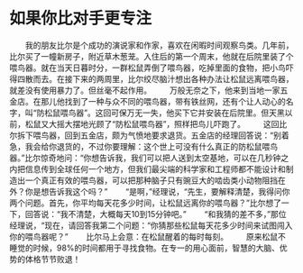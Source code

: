 # 如果你比对手更专注
　　我的朋友比尔是个成功的演说家和作家，喜欢在闲暇时间观察鸟类。几年前，比尔买了一幢新房子，附近草木葱茏。入住后的第一个周末，他就在后院里装了个喂鸟器。就在当天日暮时分，一群松鼠弄倒了喂鸟器，吃掉里面的食物，把小鸟吓得四散而去。在接下来的两周里，比尔绞尽脑汁想出各种办法让松鼠远离喂鸟器，就差没有使用暴力了。但丝毫不起作用。 
　　万般无奈之下，他来到当地一家五金店。在那儿他找到了一种与众不同的喂鸟器，带有铁丝网，还有个让人动心的名字，叫“防松鼠喂鸟器”。这回可保万无一失，他买下它并安装在后院里。但天黑以前，松鼠又大摇大摆地光顾了“防松鼠喂鸟器”，照样把鸟儿吓跑了。 
　　这回比尔拆下喂鸟器，回到五金店，颇为气愤地要求退货。五金店的经理回答说：“别着急，我会给你退货的，不过你要理解：这个世上可没有什么真正的防松鼠喂鸟器。”比尔惊奇地问：“你想告诉我，我们可以把人送到太空基地，可以在几秒钟之内把信息传到全球任何一个地方，但我们最尖端的科学家和工程师都不能设计和制造出一个真正有效的喂鸟器，可以把那种脑子只有豌豆大的啮齿类小动物阻挡在外？你是想告诉我这个吗？” 
　　“是啊，”经理说，“先生，要解释清楚，我得问你两个问题。首先，你平均每天花多少时间，让松鼠远离你的喂鸟器？”比尔想了一下，回答说：“我不清楚，大概每天10到15分钟吧。” 
　　“和我猜的差不多，”那位经理说，“现在，请回答我第二个问题：“你猜那些松鼠每天花多少时间来试图闯入你的喂鸟器呢？” 
　　比尔马上会意：在松鼠醒着的每时每刻。 
　　原来松鼠不睡觉的时候，98%的时间都用于寻找食物。在专一的用心面前，智慧的大脑、优势的体格节节败退！
 